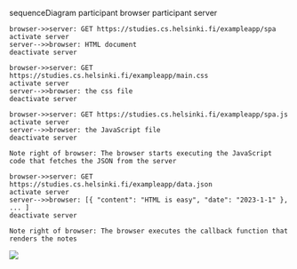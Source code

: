sequenceDiagram
    participant browser
    participant server

    browser->>server: GET https://studies.cs.helsinki.fi/exampleapp/spa
    activate server
    server-->>browser: HTML document
    deactivate server

    browser->>server: GET https://studies.cs.helsinki.fi/exampleapp/main.css
    activate server
    server-->>browser: the css file
    deactivate server

    browser->>server: GET https://studies.cs.helsinki.fi/exampleapp/spa.js
    activate server
    server-->>browser: the JavaScript file
    deactivate server

    Note right of browser: The browser starts executing the JavaScript code that fetches the JSON from the server

    browser->>server: GET https://studies.cs.helsinki.fi/exampleapp/data.json
    activate server
    server-->>browser: [{ "content": "HTML is easy", "date": "2023-1-1" }, ... ]
    deactivate server

    Note right of browser: The browser executes the callback function that renders the notes

[![](https://mermaid.ink/img/pako:eNq1VD1z2zAM_Ss8zrYUy62TaMjUXHu9Jh3sreoAk5DERiJVEnTj8_m_FzJVD83SfFQT8QA-AE8gDlI5jbKUAX9GtAo_GGg89JUV_A3gySgzgCWx9e5XQP_UweBuxJNnCpvf3CS8FB9vN6IlGkKZ54GiNhgyFbIWu2Dsg8lqk-Mj9EOHMAx5GCARgSKzA8Iz_wim85zZpzyl-LS5-yK0U7FHSylK45PLb1NcD8ayOzyvQmpR8CVRmw7_c4GsXvbjBeV9hh2slTcD_UuV944hb5qWhKvFmWjDRJMhAvGEBIGPqCIZ2_ydZZw6xoDzIakWQwpYf70XtXf9yXpbaTTQqI2zz1Pn20FU_EYsjdMlSzZOA2e4Nwj7Ss4YYWpMvuKiWM4X80UlxXEmsiwT31-vZRJxkkhB121BPYg6WmZ0Nqno0Wr0KcQyZZAz2aPngdX8uA9jrkqys58K1VhD7Lijyh45FCK59d4qWZKPOJNxGHuadoEsa-jCGb3Vhpw_g50DzizLg6T9MG6SxgRiStasNs2IR98x_OdPje6sMdTGbaZcnwejW56Vdne9ylfF6gqKJa4ul_B-udRqu7i-qot3i1pfXiwKkMfjTOIp_11aW6ftdfwNvKCmew?type=png)](https://mermaid.live/edit#pako:eNq1VD1z2zAM_Ss8zrYUy62TaMjUXHu9Jh3sreoAk5DERiJVEnTj8_m_FzJVD83SfFQT8QA-AE8gDlI5jbKUAX9GtAo_GGg89JUV_A3gySgzgCWx9e5XQP_UweBuxJNnCpvf3CS8FB9vN6IlGkKZ54GiNhgyFbIWu2Dsg8lqk-Mj9EOHMAx5GCARgSKzA8Iz_wim85zZpzyl-LS5-yK0U7FHSylK45PLb1NcD8ayOzyvQmpR8CVRmw7_c4GsXvbjBeV9hh2slTcD_UuV944hb5qWhKvFmWjDRJMhAvGEBIGPqCIZ2_ydZZw6xoDzIakWQwpYf70XtXf9yXpbaTTQqI2zz1Pn20FU_EYsjdMlSzZOA2e4Nwj7Ss4YYWpMvuKiWM4X80UlxXEmsiwT31-vZRJxkkhB121BPYg6WmZ0Nqno0Wr0KcQyZZAz2aPngdX8uA9jrkqys58K1VhD7Lijyh45FCK59d4qWZKPOJNxGHuadoEsa-jCGb3Vhpw_g50DzizLg6T9MG6SxgRiStasNs2IR98x_OdPje6sMdTGbaZcnwejW56Vdne9ylfF6gqKJa4ul_B-udRqu7i-qot3i1pfXiwKkMfjTOIp_11aW6ftdfwNvKCmew)
